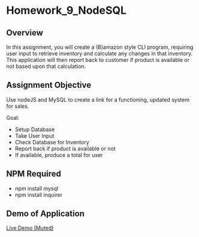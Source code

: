 # Homework_9_NodeSQL

## Overview
In this assignment, you will create a (B)amazon style CLI program, requiring user input to retrieve inventory and calculate any changes in that inventory.  This application will then report back to customer if product is available or not based upon that calculation.

## Assignment Objective
Use nodeJS and MySQL to create a link for a functioning, updated system for sales.

Goal:
* Setup Database
* Take User Input
* Check Database for Inventory
* Report back if product is available or not
* If available, produce a total for user

## NPM Required
* npm install mysql
* npm install inquirer

## Demo of Application
[Live Demo (Muted)](https://drive.google.com/file/d/1xaCRNPg-puGtt_OV3heLR00r14tq2-2p/view)
